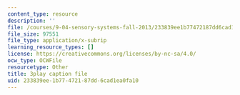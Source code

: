 ```yaml
---
content_type: resource
description: ''
file: /courses/9-04-sensory-systems-fall-2013/233839ee1b77472187dd6cad1ea0fa10_ezBuTFbF5Gs.srt
file_size: 97551
file_type: application/x-subrip
learning_resource_types: []
license: https://creativecommons.org/licenses/by-nc-sa/4.0/
ocw_type: OCWFile
resourcetype: Other
title: 3play caption file
uid: 233839ee-1b77-4721-87dd-6cad1ea0fa10
---
```

